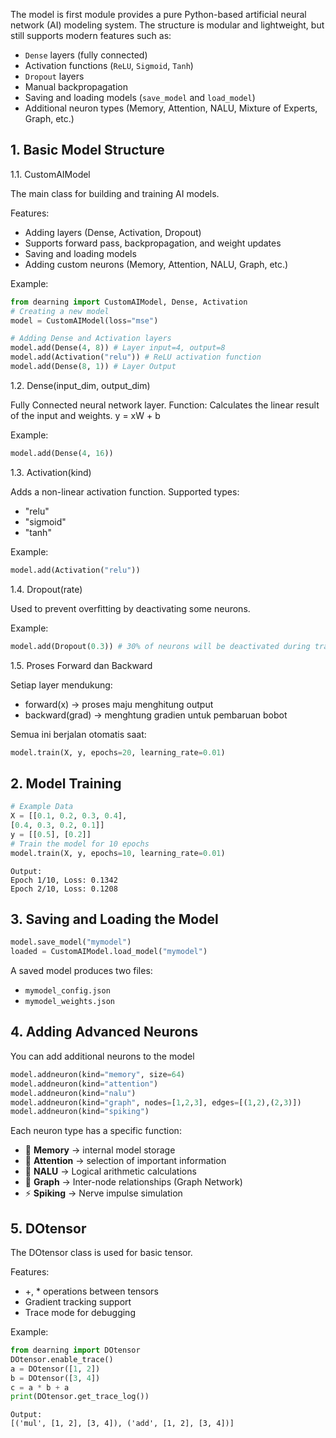 The model is first module provides a pure Python-based artificial neural network (AI) modeling system.
The structure is modular and lightweight, but still supports modern features such as:
* `Dense` layers (fully connected)
* Activation functions (`ReLU`, `Sigmoid`, `Tanh`)
* `Dropout` layers
* Manual backpropagation
* Saving and loading models (`save_model` and `load_model`)
* Additional neuron types (Memory, Attention, NALU, Mixture of Experts, Graph, etc.)

## 1. Basic Model Structure
1.1. CustomAIModel

The main class for building and training AI models.

Features:
* Adding layers (Dense, Activation, Dropout)
* Supports forward pass, backpropagation, and weight updates
* Saving and loading models
* Adding custom neurons (Memory, Attention, NALU, Graph, etc.)

Example:
```python
from dearning import CustomAIModel, Dense, Activation
# Creating a new model
model = CustomAIModel(loss="mse")

# Adding Dense and Activation layers
model.add(Dense(4, 8)) # Layer input=4, output=8
model.add(Activation("relu")) # ReLU activation function
model.add(Dense(8, 1)) # Layer Output
```

1.2. Dense(input_dim, output_dim)

Fully Connected neural network layer.
Function: Calculates the linear result of the input and weights.
y = xW + b

Example:
```python
model.add(Dense(4, 16))
```

1.3. Activation(kind)

Adds a non-linear activation function.
Supported types:
* "relu"
* "sigmoid"
* "tanh"

Example:
```python
model.add(Activation("relu"))
```

1.4. Dropout(rate)

Used to prevent overfitting by deactivating some neurons.

Example:
```python
model.add(Dropout(0.3)) # 30% of neurons will be deactivated during training
```

1.5. Proses Forward dan Backward

Setiap layer mendukung:
* forward(x) → proses maju menghitung output
* backward(grad) → menghtung gradien untuk pembaruan bobot

Semua ini berjalan otomatis saat:
```python
model.train(X, y, epochs=20, learning_rate=0.01)
```

## 2. Model Training
```python
# Example Data
X = [[0.1, 0.2, 0.3, 0.4],
[0.4, 0.3, 0.2, 0.1]]
y = [[0.5], [0.2]]
# Train the model for 10 epochs
model.train(X, y, epochs=10, learning_rate=0.01)
```
```output
Output:
Epoch 1/10, Loss: 0.1342
Epoch 2/10, Loss: 0.1208
```

## 3. Saving and Loading the Model
```python
model.save_model("mymodel")
loaded = CustomAIModel.load_model("mymodel")
```
A saved model produces two files:
* `mymodel_config.json`
* `mymodel_weights.json`

## 4. Adding Advanced Neurons

You can add additional neurons to the model
```python
model.addneuron(kind="memory", size=64)
model.addneuron(kind="attention")
model.addneuron(kind="nalu")
model.addneuron(kind="graph", nodes=[1,2,3], edges=[(1,2),(2,3)])
model.addneuron(kind="spiking")
```

Each neuron type has a specific function:
* 🧠 **Memory** → internal model storage
* 🎯 **Attention** → selection of important information
* 🧮 **NALU** → Logical arithmetic calculations
* 🔗 **Graph** → Inter-node relationships (Graph Network)
* ⚡ **Spiking** → Nerve impulse simulation

## 5. DOtensor

The DOtensor class is used for basic tensor.

Features:
* +, * operations between tensors
* Gradient tracking support
* Trace mode for debugging

Example:
```python
from dearning import DOtensor
DOtensor.enable_trace()
a = DOtensor([1, 2])
b = DOtensor([3, 4])
c = a * b + a
print(DOtensor.get_trace_log())
```
```output
Output:
[('mul', [1, 2], [3, 4]), ('add', [1, 2], [3, 4])]
```






